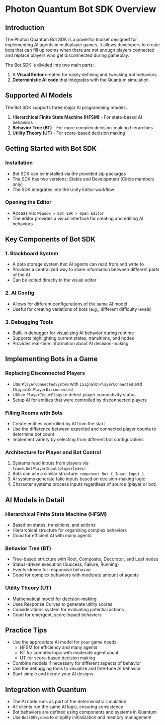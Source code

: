 # Photon Quantum Bot SDK Overview

## Introduction

The Photon Quantum Bot SDK is a powerful toolset designed for implementing AI agents in multiplayer games. It allows developers to create bots that can fill up rooms when there are not enough players connected and replace players who get disconnected during gameplay.

The Bot SDK is divided into two main parts:
1. A **Visual Editor** created for easily defining and tweaking bot behaviors
2. **Deterministic AI code** that integrates with the Quantum simulation

## Supported AI Models

The Bot SDK supports three major AI programming models:

1. **Hierarchical Finite State Machine (HFSM)** - For state-based AI behaviors
2. **Behavior Tree (BT)** - For more complex decision-making hierarchies
3. **Utility Theory (UT)** - For score-based decision making

## Getting Started with Bot SDK

### Installation
- Bot SDK can be installed via the provided zip packages
- The SDK has two versions: Stable and Development (Circle members only)
- The SDK integrates into the Unity Editor workflow

### Opening the Editor
- Access via: `Window > Bot SDK > Open Editor`
- The editor provides a visual interface for creating and editing AI behaviors

## Key Components of Bot SDK

### 1. Blackboard System
- A data storage system that AI agents can read from and write to
- Provides a centralized way to share information between different parts of the AI
- Can be edited directly in the visual editor

### 2. AI Config
- Allows for different configurations of the same AI model
- Useful for creating variations of bots (e.g., different difficulty levels)

### 3. Debugging Tools
- Built-in debugger for visualizing AI behavior during runtime
- Supports highlighting current states, transitions, and nodes
- Provides real-time information about AI decision-making

## Implementing Bots in a Game

### Replacing Disconnected Players
- Use `PlayerConnectedSystem` with `ISignalOnPlayerConnected` and `ISignalOnPlayerDisconnected`
- Utilize `PlayerInputFlags` to detect player connectivity status
- Setup AI for entities that were controlled by disconnected players

### Filling Rooms with Bots
- Create entities controlled by AI from the start
- Use the difference between expected and connected player counts to determine bot count
- Implement variety by selecting from different bot configurations

### Architecture for Player and Bot Control
1. Systems read inputs from players via `frame.GetPlayerInput(playerIndex)`
2. Bots can use a similar structure: `component Bot { Input Input }`
3. AI systems generate fake inputs based on decision-making logic
4. Character systems process inputs regardless of source (player or bot)

## AI Models in Detail

### Hierarchical Finite State Machine (HFSM)
- Based on states, transitions, and actions
- Hierarchical structure for organizing complex behaviors
- Good for efficient AI with many agents

### Behavior Tree (BT)
- Tree-based structure with Root, Composite, Decorator, and Leaf nodes
- Status-driven execution (Success, Failure, Running)
- Events-driven for responsive behavior
- Good for complex behaviors with moderate amount of agents

### Utility Theory (UT)
- Mathematical model for decision-making
- Uses Response Curves to generate utility scores
- Considerations system for evaluating potential actions
- Good for emergent, score-based behaviors

## Practice Tips
- Use the appropriate AI model for your game needs:
  - HFSM for efficiency and many agents
  - BT for complex logic with moderate agent count
  - UT for score-based decision making
- Combine models if necessary for different aspects of behavior
- Use the debugging tools to visualize and fine-tune AI behavior
- Start simple and iterate your AI designs

## Integration with Quantum
- The AI code runs as part of the deterministic simulation
- All clients run the same AI logic, ensuring consistency
- Bot behaviors are defined using components and systems in Quantum
- Use `BotSDKSystem` to simplify initialization and memory management
